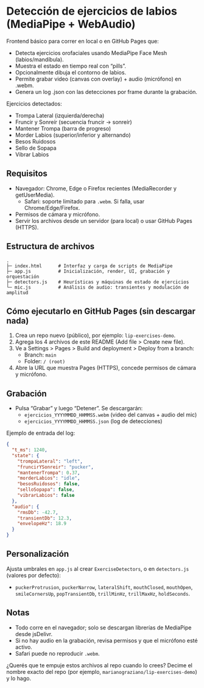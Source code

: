 # Detección de ejercicios de labios (MediaPipe + WebAudio)

Frontend básico para correr en local o en GitHub Pages que:
- Detecta ejercicios orofaciales usando MediaPipe Face Mesh (labios/mandíbula).
- Muestra el estado en tiempo real con “pills”.
- Opcionalmente dibuja el contorno de labios.
- Permite grabar video (canvas con overlay) + audio (micrófono) en .webm.
- Genera un log .json con las detecciones por frame durante la grabación.

Ejercicios detectados:
- Trompa Lateral (izquierda/derecha)
- Fruncir y Sonreír (secuencia fruncir → sonreír)
- Mantener Trompa (barra de progreso)
- Morder Labios (superior/inferior y alternando)
- Besos Ruidosos
- Sello de Sopapa
- Vibrar Labios

## Requisitos

- Navegador: Chrome, Edge o Firefox recientes (MediaRecorder y getUserMedia).
  - Safari: soporte limitado para `.webm`. Si falla, usar Chrome/Edge/Firefox.
- Permisos de cámara y micrófono.
- Servir los archivos desde un servidor (para local) o usar GitHub Pages (HTTPS).

## Estructura de archivos

```
.
├─ index.html      # Interfaz y carga de scripts de MediaPipe
├─ app.js          # Inicialización, render, UI, grabación y orquestación
├─ detectors.js    # Heurísticas y máquinas de estado de ejercicios
└─ mic.js          # Análisis de audio: transientes y modulación de amplitud
```

## Cómo ejecutarlo en GitHub Pages (sin descargar nada)

1) Crea un repo nuevo (público), por ejemplo: `lip-exercises-demo`.
2) Agrega los 4 archivos de este README (Add file > Create new file).
3) Ve a Settings > Pages > Build and deployment > Deploy from a branch:
   - Branch: `main`
   - Folder: `/ (root)`
4) Abre la URL que muestra Pages (HTTPS), concede permisos de cámara y micrófono.

## Grabación

- Pulsa “Grabar” y luego “Detener”. Se descargarán:
  - `ejercicios_YYYYMMDD_HHMMSS.webm` (video del canvas + audio del mic)
  - `ejercicios_YYYYMMDD_HHMMSS.json` (log de detecciones)

Ejemplo de entrada del log:
```json
{
  "t_ms": 1240,
  "state": {
    "trompaLateral": "left",
    "fruncirYSonreir": "pucker",
    "mantenerTrompa": 0.37,
    "morderLabios": "idle",
    "besosRuidosos": false,
    "selloSopapa": false,
    "vibrarLabios": false
  },
  "audio": {
    "rmsDb": -42.7,
    "transientDb": 12.3,
    "envelopeHz": 18.9
  }
}
```

## Personalización

Ajusta umbrales en `app.js` al crear `ExerciseDetectors`, o en `detectors.js` (valores por defecto):
- `puckerProtrusion`, `puckerNarrow`, `lateralShift`, `mouthClosed`, `mouthOpen`, `smileCornersUp`, `popTransientDb`, `trillMinHz`, `trillMaxHz`, `holdSeconds`.

## Notas

- Todo corre en el navegador; solo se descargan librerías de MediaPipe desde jsDelivr.
- Si no hay audio en la grabación, revisa permisos y que el micrófono esté activo.
- Safari puede no reproducir `.webm`.

¿Querés que te empuje estos archivos al repo cuando lo crees? Decime el nombre exacto del repo (por ejemplo, `marianograziano/lip-exercises-demo`) y lo hago.